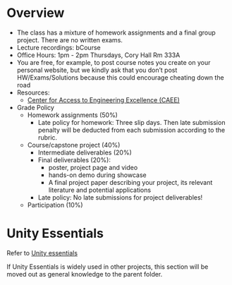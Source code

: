 # Overview
- The class has a mixture of homework assignments and a final group project. There are no written exams.
- Lecture recordings: bCourse
- Office Hours: 1pm - 2pm Thursdays, Cory Hall Rm 333A
- You are free, for example, to post course notes you create on your personal website, but we kindly ask that you don’t post HW/Exams/Solutions because this could encourage cheating down the road
- Resources:
  - [Center for Access to Engineering Excellence (CAEE)](https://engineering.berkeley.edu/student-services/academic-support)
- Grade Policy
  - Homework assignments (50%)
    - Late policy for homework: Three slip days. Then late submission penalty will be deducted from each submission according to the rubric.
  - Course/capstone project (40%)
    - Intermediate deliverables (20%)
    - Final deliverables (20%):
      - poster, project page and video 
      - hands-on demo during showcase
      - A final project paper describing your project, its relevant literature and potential applications
    - Late policy: No late submissions for project deliverables!
  - Participation (10%)

# Unity Essentials
Refer to [Unity essentials](./Unity/Unity.md)

If Unity Essentials is widely used in other projects, this section will be moved out as general knowledge to the parent folder.